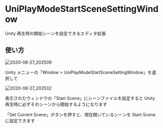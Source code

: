 # UniPlayModeStartSceneSettingWindow

Unity 再生時の開始シーンを設定できるエディタ拡張  

## 使い方

![2020-08-27_202509](https://user-images.githubusercontent.com/6134875/91436648-7a74a700-e8a3-11ea-93d6-516816d96d1f.png)

Unity メニューの「Window > UniPlayModeStartSceneSettingWindow」を選択して  

![2020-08-27_202532](https://user-images.githubusercontent.com/6134875/91436651-7b0d3d80-e8a3-11ea-90e8-fc39bca4eff4.png)

表示されたウィンドウの「Start Scene」にシーンファイルを設定すると
Unity 再生時に必ずそのシーンから開始するようになります  

「Set Current Scene」ボタンを押すと、現在開いているシーンを Start Scene に設定できます  
